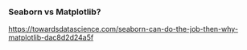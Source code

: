 
### Seaborn vs Matplotlib?
https://towardsdatascience.com/seaborn-can-do-the-job-then-why-matplotlib-dac8d2d24a5f
